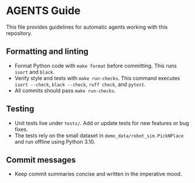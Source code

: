 # AGENTS Guide

This file provides guidelines for automatic agents working with this repository.

## Formatting and linting
- Format Python code with `make format` before committing. This runs `isort` and `black`.
- Verify style and tests with `make run-checks`. This command executes `isort --check`, `black --check`, `ruff check`, and `pytest`.
- All commits should pass `make run-checks`.

## Testing
- Unit tests live under `tests/`. Add or update tests for new features or bug fixes.
- The tests rely on the small dataset in `demo_data/robot_sim.PickNPlace` and run offline using Python 3.10.

## Commit messages
- Keep commit summaries concise and written in the imperative mood.
